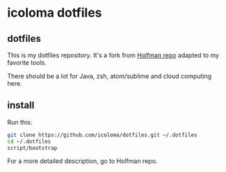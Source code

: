 # icoloma dotfiles

## dotfiles

This is my dotfiles repository. It's a fork from [Holfman repo](https://github.com/holman/dotfiles.git) adapted to my favorite tools.

There should be a lot for Java, zsh, atom/sublime and cloud computing here.

## install

Run this:

```sh
git clone https://github.com/icoloma/dotfiles.git ~/.dotfiles
cd ~/.dotfiles
script/bootstrap
```

For a more detailed description, go to Holfman repo.
